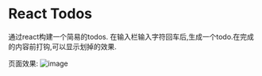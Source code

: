 # React Todos
通过react构建一个简易的todos.
在输入栏输入字符回车后,生成一个todo.在完成的内容前打钩,可以显示划掉的效果.

页面效果:
![image](https://github.com/lestatice2016/Todo/screenShots/show.PNG)

